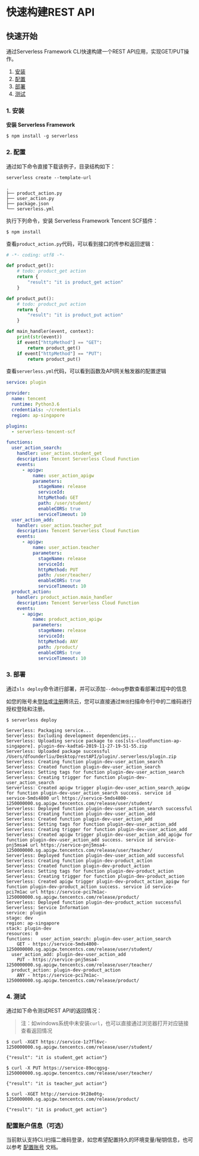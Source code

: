 # 快速构建REST API

## 快速开始

通过Serverless Framework CLI快速构建一个REST API应用，实现GET/PUT操作。

1. [安装](#1-安装)
2. [配置](#2-配置)
3. [部署](#3-部署)
4. [测试](#4-测试)

### 1. 安装

**安装 Serverless Framework**
```console
$ npm install -g serverless
```

### 2. 配置

通过如下命令直接下载该例子，目录结构如下：

```console
serverless create --template-url 
```

```
.
├── product_action.py
├── user_action.py
├── package.json
└── serverless.yml
```

执行下列命令，安装 Serverless Framework Tencent SCF插件：
```console
$ npm install
```

查看`product_action.py`代码，可以看到接口的传参和返回逻辑：

```python
# -*- coding: utf8 -*-

def product_get():
    # todo: product_get action
    return {
        "result": "it is product_get action"
    }

def product_put():
    # todo: product_put action
    return {
        "result": "it is product_put action"
    }

def main_handler(event, context):
    print(str(event))
    if event["httpMethod"] == "GET":
        return product_get()
    if event["httpMethod"] == "PUT":
        return product_put()
```

查看`serverless.yml`代码，可以看到函数及API网关触发器的配置逻辑
```yml
service: plugin

provider:
  name: tencent
  runtime: Python3.6
  credentials: ~/credentials
  region: ap-singapore

plugins:
  - serverless-tencent-scf

functions:
  user_action_search:
    handler: user_action.student_get
    description: Tencent Serverless Cloud Function
    events:
      - apigw:
          name: user_action_apigw
          parameters:
            stageName: release
            serviceId:
            httpMethod: GET
            path: /user/student/
            enableCORS: true
            serviceTimeout: 10
  user_action_add:
    handler: user_action.teacher_put
    description: Tencent Serverless Cloud Function
    events:
      - apigw:
          name: user_action.teacher
          parameters:
            stageName: release
            serviceId:
            httpMethod: PUT
            path: /user/teacher/
            enableCORS: true
            serviceTimeout: 10
  product_action:
    handler: product_action.main_handler
    description: Tencent Serverless Cloud Function
    events:
      - apigw:
          name: product_action_apigw
          parameters:
            stageName: release
            serviceId:
            httpMethod: ANY
            path: /product/
            enableCORS: true
            serviceTimeout: 10
```

### 3. 部署

通过`sls deploy`命令进行部署，并可以添加`--debug`参数查看部署过程中的信息

如您的账号未[登陆](https://cloud.tencent.com/login)或[注册](https://cloud.tencent.com/register)腾讯云，您可以直接通过`微信`扫描命令行中的二维码进行授权登陆和注册。

```text
$ serverless deploy

Serverless: Packaging service...
Serverless: Excluding development dependencies...
Serverless: Uploading service package to cos[sls-cloudfunction-ap-singapore]. plugin-dev-kadtaG-2019-11-27-19-51-55.zip
Serverless: Uploaded package successful /Users/dfounderliu/Desktop/restAPI/plugin/.serverless/plugin.zip
Serverless: Creating function plugin-dev-user_action_search
Serverless: Created function plugin-dev-user_action_search
Serverless: Setting tags for function plugin-dev-user_action_search
Serverless: Creating trigger for function plugin-dev-user_action_search
Serverless: Created apigw trigger plugin-dev-user_action_search_apigw for function plugin-dev-user_action_search success. service id service-5mds4800 url https://service-5mds4800-1250000000.sg.apigw.tencentcs.com/release/user/student/
Serverless: Deployed function plugin-dev-user_action_search successful
Serverless: Creating function plugin-dev-user_action_add
Serverless: Created function plugin-dev-user_action_add
Serverless: Setting tags for function plugin-dev-user_action_add
Serverless: Creating trigger for function plugin-dev-user_action_add
Serverless: Created apigw trigger plugin-dev-user_action_add_apigw for function plugin-dev-user_action_add success. service id service-pnj5msa4 url https://service-pnj5msa4-1250000000.sg.apigw.tencentcs.com/release/user/teacher/
Serverless: Deployed function plugin-dev-user_action_add successful
Serverless: Creating function plugin-dev-product_action
Serverless: Created function plugin-dev-product_action
Serverless: Setting tags for function plugin-dev-product_action
Serverless: Creating trigger for function plugin-dev-product_action
Serverless: Created apigw trigger plugin-dev-product_action_apigw for function plugin-dev-product_action success. service id service-pci7m1ac url https://service-pci7m1ac-1250000000.sg.apigw.tencentcs.com/release/product/
Serverless: Deployed function plugin-dev-product_action successful
Serverless: Service Information
service: plugin 
stage: dev 
region: ap-singapore 
stack: plugin-dev
resources: 0
functions:   user_action_search: plugin-dev-user_action_search
    GET - https://service-5mds4800-1250000000.sg.apigw.tencentcs.com/release/user/student/
  user_action_add: plugin-dev-user_action_add
    PUT - https://service-pnj5msa4-1250000000.sg.apigw.tencentcs.com/release/user/teacher/
  product_action: plugin-dev-product_action
    ANY - https://service-pci7m1ac-1250000000.sg.apigw.tencentcs.com/release/product/
```

### 4. 测试

通过如下命令测试REST API的返回情况：
> 注：如windows系统中未安装`curl`，也可以直接通过浏览器打开对应链接查看返回情况

```console
$ curl -XGET https://service-1z7fl6vc-1250000000.sg.apigw.tencentcs.com/release/user/student/

{"result": "it is student_get action"}
```

```console
$ curl -X PUT https://service-89ocqgsg-1250000000.sg.apigw.tencentcs.com/release/user/teacher/

{"result": "it is teacher_put action"}
```

```console
$ curl -XGET http://service-9t28e0tg-1250000000.sg.apigw.tencentcs.com/release/product/

{"result": "it is product_get action"}
```

### 配置账户信息（可选）

当前默认支持CLI扫描二维码登录，如您希望配置持久的环境变量/秘钥信息，也可以参考 [配置账号](https://github.com/serverless-tencent/serverless-tencent-scf/blob/master/docs/zh/%E9%85%8D%E7%BD%AE%E8%B4%A6%E5%8F%B7.md) 文档。
